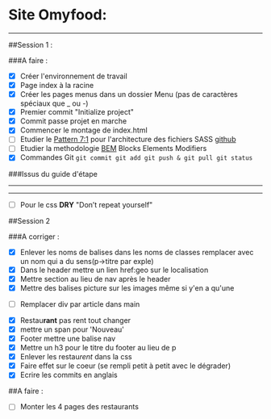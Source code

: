 # Site Omyfood:
***

##Session 1 :

###A faire :

* [x] Créer l'environnement de travail
* [x] Page index à la racine
* [x] Créer les pages menus dans un dossier Menu (pas de caractères spéciaux que _ ou -)
* [x] Premier commit "Initialize project"
* [x] Commit passe projet en marche
* [x] Commencer le montage de index.html
* [ ] Etudier le [Pattern 7:1](https://www.learnhowtoprogram.com/user-interfaces/building-layouts-preprocessors/7-1-sass-architecture) pour l'architecture des fichiers SASS [github](https://github.com/KittyGiraudel/sass-boilerplate/tree/master/stylesheets)
* [ ] Etudier la methodologie [BEM](https://getbem.com/) Blocks Elements Modifiers
* [x] Commandes Git `git commit git add git push & git pull git status `

###Issus du guide d'étape
***
***

* [ ] Pour le css **DRY** "Don’t repeat yourself"

##Session 2

###A corriger :
* [x] Enlever les noms de balises dans les noms de classes remplacer avec un nom qui a du sens(p->titre par exple)
* [x] Dans le header mettre un lien href:geo sur le localisation
* [x] Mettre section au lieu de nav après le header
* [x] Mettre des balises picture sur les images même si y'en a qu'une
- [ ] Remplacer div par article dans main
* [x] Restau**rant** pas rent tout changer
* [x] mettre un span pour 'Nouveau'
* [x] Footer mettre une balise nav
* [x] Mettre un h3 pour le titre du footer au lieu de p
* [x] Enlever les restau*rent* dans la css
* [x] Faire effet sur le coeur (se rempli petit à petit avec le dégrader)
* [x] Ecrire les commits en anglais

##A faire :
- [ ] Monter les 4 pages des restaurants
